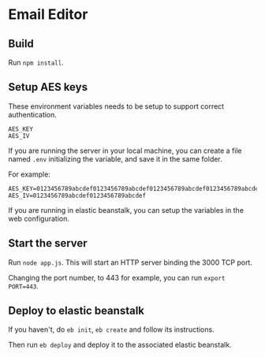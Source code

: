 # Email Editor

## Build

Run `npm install`.

## Setup AES keys

These environment variables needs to be setup to support correct
authentication.

```
AES_KEY
AES_IV
```

If you are running the server in your local machine, you can create a file
named `.env` initializing the variable, and save it in the same folder.

For example:

```
AES_KEY=0123456789abcdef0123456789abcdef0123456789abcdef0123456789abcdef
AES_IV=0123456789abcdef0123456789abcdef
```

If you are running in elastic beanstalk, you can setup the variables in the
web configuration.

## Start the server

Run `node app.js`. This will start an HTTP server binding the 3000 TCP port.

Changing the port number, to 443 for example, you can run `export PORT=443`.

## Deploy to elastic beanstalk

If you haven't, do `eb init`, `eb create` and follow its instructions.

Then run `eb deploy` and deploy it to the associated elastic beanstalk.
